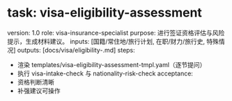# task: visa-eligibility-assessment

version: 1.0
role: visa-insurance-specialist
purpose: 进行签证资格评估与风险提示，生成材料建议。
inputs: [国籍/常住地/旅行计划, 在职/财力/旅行史, 特殊情况]
outputs: [docs/visa/eligibility-<traveler>.md]
steps:

- 渲染 templates/visa-eligibility-assessment-tmpl.yaml（逐节提问）
- 执行 visa-intake-check 与 nationality-risk-check
  acceptance:
- 资格判断清晰
- 补强建议可操作
